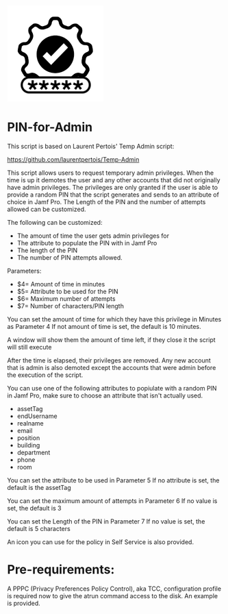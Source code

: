 ![alt text](https://github.com/Sdelsaz/PIN-for-Admin/blob/main/icon.png?raw=true)

# PIN-for-Admin

This script is based on Laurent Pertois' Temp Admin script:

https://github.com/laurentpertois/Temp-Admin

This script allows users to request temporary admin privileges. When the time is up it demotes the user and any other accounts that did not originally have admin privileges. The privileges are only granted if the user is able to provide a random PIN that the script generates and sends to an attribute of choice in Jamf Pro. The Length of the PIN and the number of attempts allowed can be customized.

The following can be customized:
  
- The amount of time the user gets admin privileges for
- The attribute to populate the PIN with in Jamf Pro
- The length of the PIN
- The number of PIN attempts allowed.

 Parameters:

- $4= Amount of time in minutes
- $5= Attribute to be used for the PIN
- $6= Maximum number of attempts
- $7= Number of characters/PIN length

 You can set the amount of time for which they have this privilege in Minutes as Parameter 4
 If not amount of time is set, the default is 10 minutes.
 
 A window will show them the amount of time left, if they close it the script will still execute
 
 After the time is elapsed, their privileges are removed. Any new account that is admin is also
 demoted except the accounts that were admin before the execution of the script.

 You can use one of the following attributes to popiulate with a random PIN in Jamf Pro, make sure to choose an attribute that isn't actually used.

 - assetTag
 - endUsername 		
 - realname
 - email
 - position
 - building
 - department
 - phone
 - room

 You can set the attribute to be used in Parameter 5
 If no attribute is set, the default is the assetTag

 You can set the maximum amount of attempts in Parameter 6
 If no value is set, the default is 3

 You can set the Length of the PIN in Parameter 7
 If no value is set, the default is 5 characters
 
 An icon you can use for the policy in Self Service is also provided.

 # Pre-requirements:

 A PPPC (Privacy Preferences Policy Control), aka TCC, configuration profile is required now to give the atrun command access to the disk. 
 An example is  provided.


